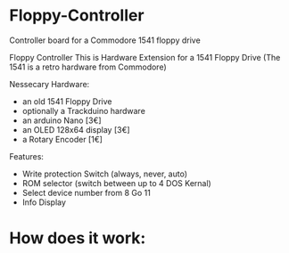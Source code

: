 # Floppy-Controller
Controller board for a Commodore 1541 floppy drive


Floppy Controller
This is Hardware Extension for a 1541 Floppy Drive (The 1541 is a retro hardware from Commodore)

Nessecary Hardware:
* an old 1541 Floppy Drive
* optionally a Trackduino hardware
* an arduino Nano [3€]
* an OLED 128x64 display [3€]
* a Rotary Encoder [1€]

Features:

* Write protection Switch (always, never, auto)
* ROM selector (switch between up to 4 DOS Kernal)
* Select device number from 8 Go 11
* Info Display


# How does it work:
